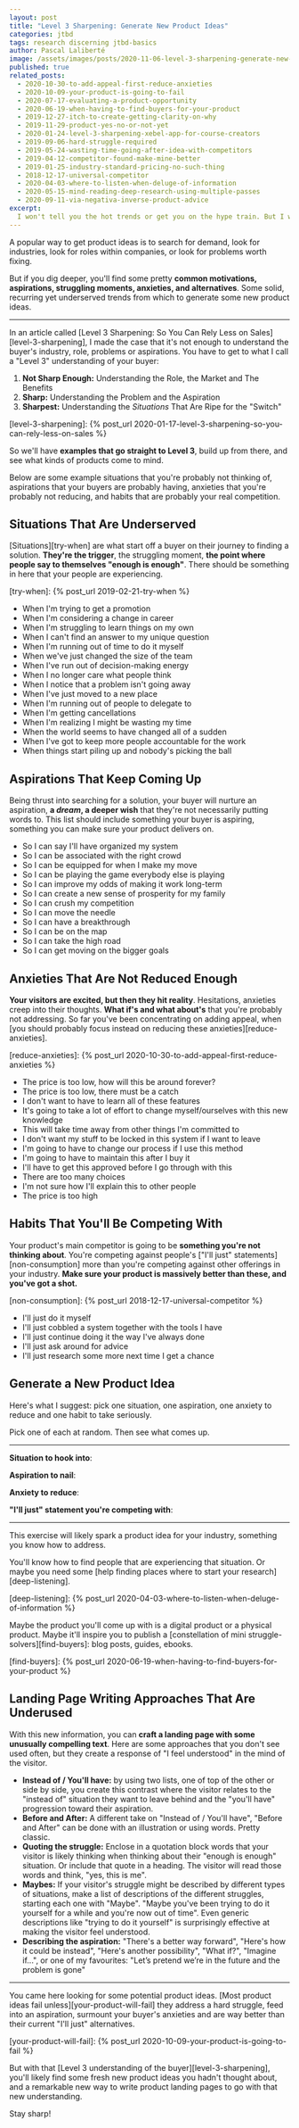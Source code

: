 ```yaml
---
layout: post
title: "Level 3 Sharpening: Generate New Product Ideas"
categories: jtbd
tags: research discerning jtbd-basics
author: Pascal Laliberté
image: /assets/images/posts/2020-11-06-level-3-sharpening-generate-new-product-ideas.jpg
published: true
related_posts:
  - 2020-10-30-to-add-appeal-first-reduce-anxieties
  - 2020-10-09-your-product-is-going-to-fail
  - 2020-07-17-evaluating-a-product-opportunity
  - 2020-06-19-when-having-to-find-buyers-for-your-product
  - 2019-12-27-itch-to-create-getting-clarity-on-why
  - 2019-11-29-product-yes-no-or-not-yet
  - 2020-01-24-level-3-sharpening-xebel-app-for-course-creators
  - 2019-09-06-hard-struggle-required
  - 2019-05-24-wasting-time-going-after-idea-with-competitors
  - 2019-04-12-competitor-found-make-mine-better
  - 2019-01-25-industry-standard-pricing-no-such-thing
  - 2018-12-17-universal-competitor
  - 2020-04-03-where-to-listen-when-deluge-of-information
  - 2020-05-15-mind-reading-deep-research-using-multiple-passes
  - 2020-09-11-via-negativa-inverse-product-advice
excerpt:
  I won't tell you the hot trends or get you on the hype train. But I will help you see some underserved situations, recurring aspirations, anxities that no one's reducing and landing page techniques you probably never considered. Hope it sparks some product ideas.
---
```


A popular way to get product ideas is to search for demand, look for industries, look for roles within companies, or look for problems worth fixing.

But if you dig deeper, you'll find some pretty **common motivations, aspirations, struggling moments, anxieties, and alternatives**. Some solid, recurring yet underserved trends from which to generate some new product ideas.

---

In an article called [Level 3 Sharpening: So You Can Rely Less on Sales][level-3-sharpening], I made the case that it's not enough to understand the buyer's industry, role, problems or aspirations. You have to get to what I call a "Level 3" understanding of your buyer:

1. **Not Sharp Enough:** Understanding the Role, the Market and The Benefits
2. **Sharp:** Understanding the Problem and the Aspiration
3. **Sharpest:** Understanding the _Situations_ That Are Ripe for the "Switch"

[level-3-sharpening]: {% post_url 2020-01-17-level-3-sharpening-so-you-can-rely-less-on-sales %}

So we'll have **examples that go straight to Level 3**, build up from there, and see what kinds of products come to mind.

Below are some example situations that you're probably not thinking of, aspirations that your buyers are probably having, anxieties that you're probably not reducing, and habits that are probably your real competition.

## Situations That Are Underserved

[Situations][try-when] are what start off a buyer on their journey to finding a solution. **They're the trigger**, the struggling moment, **the point where people say to themselves "enough is enough"**. There should be something in here that your people are experiencing.

[try-when]: {% post_url 2019-02-21-try-when %}

<div markdown="block"
  data-controller="random-pick"
  data-random-pick-class="highlight"
  data-random-pick-selector="li"
  data-target="random-picks.pick"
>

<div data-target="random-pick.invitation"></div>

* When I'm trying to get a promotion
* When I'm considering a change in career
* When I'm struggling to learn things on my own
* When I can't find an answer to my unique question
* When I'm running out of time to do it myself
* When we've just changed the size of the team
* When I've run out of decision-making energy
* When I no longer care what people think
* When I notice that a problem isn't going away
* When I've just moved to a new place
* When I'm running out of people to delegate to
* When I'm getting cancellations
* When I'm realizing I might be wasting my time
* When the world seems to have changed all of a sudden
* When I've got to keep more people accountable for the work
* When things start piling up and nobody's picking the ball

</div>

## Aspirations That Keep Coming Up

Being thrust into searching for a solution, your buyer will nurture an aspiration, **a _dream_, a deeper wish** that they're not necessarily putting words to. This list should include something your buyer is aspiring, something you can make sure your product delivers on.

<div markdown="block"
  data-controller="random-pick"
  data-random-pick-class="highlight"
  data-random-pick-selector="li"
  data-target="random-picks.pick"
>

<div data-target="random-pick.invitation"></div>

* So I can say I'll have organized my system
* So I can be associated with the right crowd
* So I can be equipped for when I make my move
* So I can be playing the game everybody else is playing
* So I can improve my odds of making it work long-term
* So I can create a new sense of prosperity for my family
* So I can crush my competition
* So I can move the needle
* So I can have a breakthrough
* So I can be on the map
* So I can take the high road
* So I can get moving on the bigger goals

</div>

## Anxieties That Are Not Reduced Enough

**Your visitors are excited, but then they hit reality**. Hesitations, anxieties creep into their thoughts. **What if's and what about's** that you're probably not addressing. So far you've been concentrating on adding appeal, when [you should probably focus instead on reducing these anxieties][reduce-anxieties].

[reduce-anxieties]: {% post_url 2020-10-30-to-add-appeal-first-reduce-anxieties %}

<div markdown="block"
  data-controller="random-pick"
  data-random-pick-class="highlight"
  data-random-pick-selector="li"
  data-target="random-picks.pick"
>

<div data-target="random-pick.invitation"></div>

* The price is too low, how will this be around forever?
* The price is too low, there must be a catch
* I don't want to have to learn all of these features
* It's going to take a lot of effort to change myself/ourselves with this new knowledge
* This will take time away from other things I'm committed to
* I don't want my stuff to be locked in this system if I want to leave
* I'm going to have to change our process if I use this method
* I'm going to have to maintain this after I buy it
* I'll have to get this approved before I go through with this
* There are too many choices
* I'm not sure how I'll explain this to other people
* The price is too high

</div>

## Habits That You'll Be Competing With

Your product's main competitor is going to be **something you're not thinking about**. You're competing against people's ["I'll just" statements][non-consumption] more than you're competing against other offerings in your industry. **Make sure your product is massively better than these, and you've got a shot.**

[non-consumption]: {% post_url 2018-12-17-universal-competitor %}

<div markdown="block"
  data-controller="random-pick"
  data-random-pick-class="highlight"
  data-random-pick-selector="li"
  data-target="random-picks.pick"
>

<div data-target="random-pick.invitation"></div>

* I'll just do it myself
* I'll just cobbled a system together with the tools I have
* I'll just continue doing it the way I've always done
* I'll just ask around for advice
* I'll just research some more next time I get a chance

</div>

## Generate a New Product Idea

Here's what I suggest: pick one situation, one aspiration, one anxiety to reduce and one habit to take seriously.

Pick one of each at random. Then see what comes up.

---

**Situation to hook into**:

**Aspiration to nail**:

**Anxiety to reduce**:

**"I'll just" statement you're competing with**:

---

This exercise will likely spark a product idea for your industry, something you know how to address.

You'll know how to find people that are experiencing that situation. Or maybe you need some [help finding places where to start your research][deep-listening].

[deep-listening]: {% post_url 2020-04-03-where-to-listen-when-deluge-of-information %}

Maybe the product you'll come up with is a digital product or a physical product. Maybe it'll inspire you to publish a [constellation of mini struggle-solvers][find-buyers]: blog posts, guides, ebooks.

[find-buyers]: {% post_url 2020-06-19-when-having-to-find-buyers-for-your-product %}

## Landing Page Writing Approaches That Are Underused

With this new information, you can **craft a landing page with some unusually compelling text**. Here are some approaches that you don't see used often, but they create a response of "I feel understood" in the mind of the visitor.

* **Instead of / You'll have:** by using two lists, one of top of the other or side by side, you create this contrast where the visitor relates to the "instead of" situation they want to leave behind and the "you'll have" progression toward their aspiration.
* **Before and After:** A different take on "Instead of / You'll have", "Before and After" can be done with an illustration or using words. Pretty classic.
* **Quoting the struggle:** Enclose in a quotation block words that your visitor is likely thinking when thinking about their "enough is enough" situation. Or include that quote in a heading. The visitor will read those words and think, "yes, this is me".
* **Maybes:** If your visitor's struggle might be described by different types of situations, make a list of descriptions of the different struggles, starting each one with "Maybe". "Maybe you've been trying to do it yourself for a while and you're now out of time". Even generic descriptions like "trying to do it yourself" is surprisingly effective at making the visitor feel understood.
* **Describing the aspiration:** "There's a better way forward", "Here's how it could be instead", "Here's another possibility", "What if?", "Imagine if...", or one of my favourites: "Let’s pretend we’re in the future and the problem is gone"

---

You came here looking for some potential product ideas. [Most product ideas fail unless][your-product-will-fail] they address a hard struggle, feed into an aspiration, surmount your buyer's anxieties and are way better than their current "I'll just" alternatives.

[your-product-will-fail]: {% post_url 2020-10-09-your-product-is-going-to-fail %}

But with that [Level 3 understanding of the buyer][level-3-sharpening], you'll likely find some fresh new product ideas you hadn't thought about, and a remarkable new way to write product landing pages to go with that new understanding.

Stay sharp!
